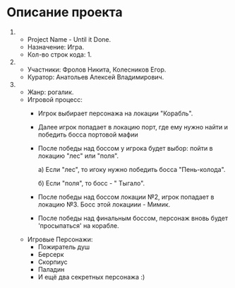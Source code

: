 # Описание проекта

1)
    - Project Name - Until it Done.
    - Назначение: Игра.
    - Кол-во строк кода: 1.
2)
    - Участники: Фролов Никита, Колесников Егор.
    - Куратор: Анатольев Алексей Владимирович.
3)
    - Жанр: рогалик.
    - Игровой процесс:
        * Игрок выбирает персонажа на локации "Корабль".
        * Далее игрок попадает в локацию порт, где ему нужно найти и победить босса портовой мафии
        * После победы над боссом у игрока будет выбор: пойти в локацию "лес" или "поля".

          а) Если "лес", то игоку нужно победить босса "Пень-колода".

          б) Если "поля", то босс - " Тыгало".
        * После победы над боссом локации №2, игрок попадает в локацию №3. Босс этой локациии - Мимик.
        * После победы над финальным боссом, персонаж вновь будет 'просыпаться' на корабле.
    - Игровые Персонажи:
        * Пожиратель душ
        * Берсерк
        * Скорпиус
        * Паладин
        * И ещё два секретных персонажа :)
